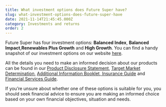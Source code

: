 ```yaml
---
title: What investment options does Future Super have?
slug: what-investment-options-does-future-super-have
date: 2021-11-14T21:45:45.000Z
category: Investments and returns
order: 2
---
```


Future Super has four investment options: **Balanced Index**, **Balanced Impact**,**Renewables Plus Growth** and **High Growth**. You can find a handy snapshot of our investment options on our website [here](https://www.futuresuper.com.au/investment-options/).

All the details you need to make an informed decision about our products can be found in our [Product Disclosure Statement](https://www.futuresuper.com.au/pds), [Target Market Determination](https://www.futuresuper.com.au/tmd), [Additional Information Booklet](https://www.futuresuper.com.au/aib),[ Insurance Guide](https://content.myfuturesuper.com.au/forms-docs/FS_InsuranceGuide_30062022.pdf) and [Financial Services Guide](https://content.myfuturesuper.com.au/forms-docs/FS_FSG_19102021.pdf).

If you’re unsure about whether one of these options is suitable for you, you should seek financial advice to ensure you are making an informed choice based on your own financial objectives, situation and needs.
